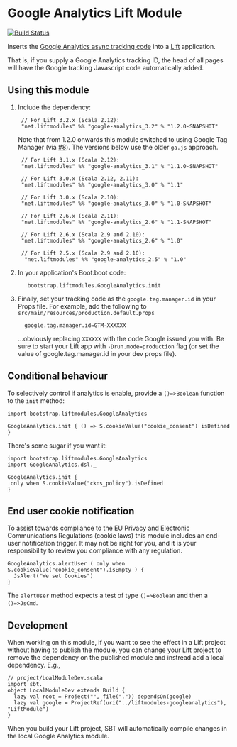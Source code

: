 # Google Analytics Lift Module

[![Build Status](https://travis-ci.org/d6y/liftmodules-googleanalytics.svg?branch=master)](https://travis-ci.org/d6y/liftmodules-googleanalytics)

Inserts the [Google Analytics async tracking code](http://code.google.com/apis/analytics/docs/tracking/asyncTracking.html) into a [Lift](http://www.liftweb.net) application.

That is, if you supply a Google Analytics tracking ID, the head of all pages will have the Google tracking Javascript code automatically added.



## Using this module

1. Include the dependency:

        // For Lift 3.2.x (Scala 2.12):
        "net.liftmodules" %% "google-analytics_3.2" % "1.2.0-SNAPSHOT"

    Note that from 1.2.0 onwards this module switched to using Google Tag Manager (via [#8](https://github.com/d6y/liftmodules-googleanalytics/pull/8)).
    The versions below use the older `ga.js` approach.

        // For Lift 3.1.x (Scala 2.12):
        "net.liftmodules" %% "google-analytics_3.1" % "1.1.0-SNAPSHOT"

        // For Lift 3.0.x (Scala 2.12, 2.11):
        "net.liftmodules" %% "google-analytics_3.0" % "1.1"

        // For Lift 3.0.x (Scala 2.10):
        "net.liftmodules" %% "google-analytics_3.0" % "1.0-SNAPSHOT"

        // For Lift 2.6.x (Scala 2.11):
        "net.liftmodules" %% "google-analytics_2.6" % "1.1-SNAPSHOT"

        // For Lift 2.6.x (Scala 2.9 and 2.10):
        "net.liftmodules" %% "google-analytics_2.6" % "1.0"

        // For Lift 2.5.x (Scala 2.9 and 2.10):
         "net.liftmodules" %% "google-analytics_2.5" % "1.0"


2. In your application's Boot.boot code:

          bootstrap.liftmodules.GoogleAnalytics.init

3. Finally, set your tracking code as the `google.tag.manager.id` in your Props file.  For example, add the following to `src/main/resources/production.default.props`

         google.tag.manager.id=GTM-XXXXXX

    ...obviously replacing `XXXXXX` with the code Google issued you with.  Be sure to start your Lift app with `-Drun.mode=production` flag (or set the value of google.tag.manager.id in your dev props file).


## Conditional behaviour

To selectively control if analytics is enable, provide a `()=>Boolean` function to the `init` method:

    import bootstrap.liftmodules.GoogleAnalytics

    GoogleAnalytics.init { () => S.cookieValue("cookie_consent") isDefined }

There's some sugar if you want it:

    import bootstrap.liftmodules.GoogleAnalytics
    import GoogleAnalytics.dsl._

    GoogleAnalytics.init {
     only when S.cookieValue("ckns_policy").isDefined
    }


## End user cookie notification

To assist towards compliance to the EU Privacy and Electronic Communications Regulations (cookie laws) this module includes an end-user notification trigger.  It may not be right for you, and it is your responsibility to review you compliance with any regulation.

    GoogleAnalytics.alertUser ( only when S.cookieValue("cookie_consent").isEmpty ) {
      JsAlert("We set Cookies")
    }

The `alertUser` method expects a test of type `()=>Boolean` and then a `()=>JsCmd`.


## Development

When working on this module, if you want to see the effect in a Lift project without having to publish the module, you can change your Lift project to remove the dependency on the published module and instread add a local dependency.  E.g.,

    // project/LoalModuleDev.scala
    import sbt._
    object LocalModuleDev extends Build {
      lazy val root = Project("", file(".")) dependsOn(google)
      lazy val google = ProjectRef(uri("../liftmodules-googleanalytics"), "LiftModule")
    }

When you build your Lift project, SBT will automatically compile changes in the local Google Analytics module.


